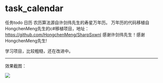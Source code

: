 # task_calendar
任务todo 日历 农历算法源自许剑伟先生的寿星万年历。
万年历的代码移植自HongchenMeng先生的c#移植项目，地址：https://github.com/HongchenMeng/SharpSxwnl
感谢许剑伟先生！感谢HongchenMeng先生!

学习项目，比较粗糙，还在改进中。

---

效果截图：

![](https://github.com/taihangg/task_calendar/blob/master/sample_photos/sample1.png)
